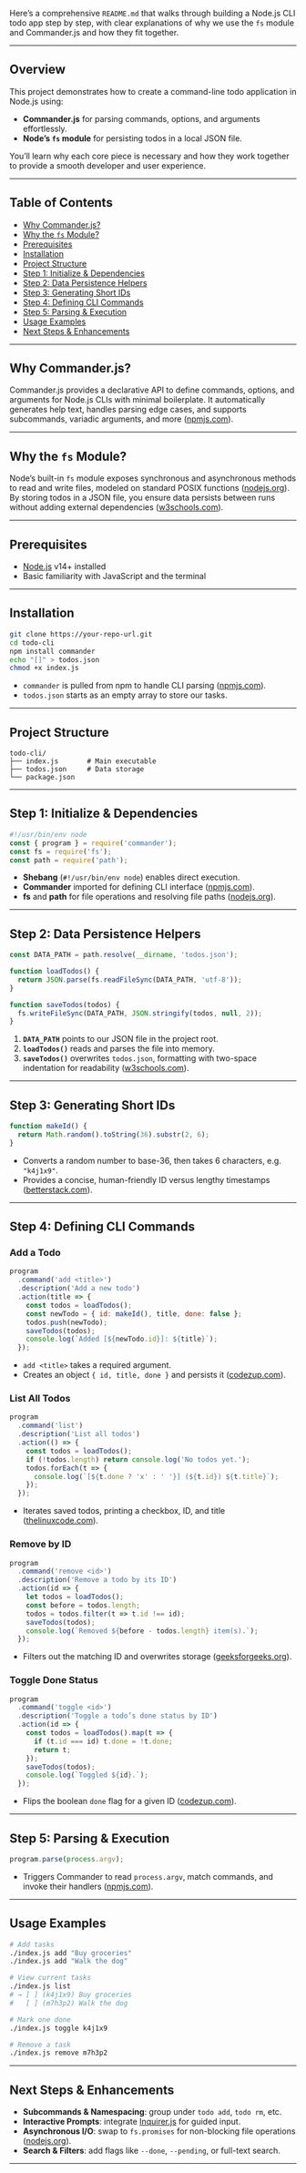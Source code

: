 Here’s a comprehensive `README.md` that walks through building a Node.js CLI todo app step by step, with clear explanations of why we use the `fs` module and Commander.js and how they fit together.

---

## Overview

This project demonstrates how to create a command-line todo application in Node.js using:

* **Commander.js** for parsing commands, options, and arguments effortlessly.
* **Node’s `fs` module** for persisting todos in a local JSON file.

You’ll learn why each core piece is necessary and how they work together to provide a smooth developer and user experience.

---

## Table of Contents

* [Why Commander.js?](#why-commanderjs)
* [Why the `fs` Module?](#why-the-fs-module)
* [Prerequisites](#prerequisites)
* [Installation](#installation)
* [Project Structure](#project-structure)
* [Step 1: Initialize & Dependencies](#step-1-initialize--dependencies)
* [Step 2: Data Persistence Helpers](#step-2-data-persistence-helpers)
* [Step 3: Generating Short IDs](#step-3-generating-short-ids)
* [Step 4: Defining CLI Commands](#step-4-defining-cli-commands)
* [Step 5: Parsing & Execution](#step-5-parsing--execution)
* [Usage Examples](#usage-examples)
* [Next Steps & Enhancements](#next-steps--enhancements)

---

## Why Commander.js?

Commander.js provides a declarative API to define commands, options, and arguments for Node.js CLIs with minimal boilerplate. It automatically generates help text, handles parsing edge cases, and supports subcommands, variadic arguments, and more ([npmjs.com][1]).

---

## Why the `fs` Module?

Node’s built-in `fs` module exposes synchronous and asynchronous methods to read and write files, modeled on standard POSIX functions ([nodejs.org][2]). By storing todos in a JSON file, you ensure data persists between runs without adding external dependencies ([w3schools.com][3]).

---

## Prerequisites

* [Node.js](https://nodejs.org/) v14+ installed
* Basic familiarity with JavaScript and the terminal

---

## Installation

```bash
git clone https://your-repo-url.git
cd todo-cli
npm install commander
echo "[]" > todos.json
chmod +x index.js
```

* `commander` is pulled from npm to handle CLI parsing ([npmjs.com][1]).
* `todos.json` starts as an empty array to store our tasks.

---

## Project Structure

```
todo-cli/
├── index.js       # Main executable
├── todos.json     # Data storage
└── package.json
```

---

## Step 1: Initialize & Dependencies

```js
#!/usr/bin/env node
const { program } = require('commander');
const fs = require('fs');
const path = require('path');
```

* **Shebang** (`#!/usr/bin/env node`) enables direct execution.
* **Commander** imported for defining CLI interface ([npmjs.com][1]).
* **fs** and **path** for file operations and resolving file paths ([nodejs.org][2]).

---

## Step 2: Data Persistence Helpers

```js
const DATA_PATH = path.resolve(__dirname, 'todos.json');

function loadTodos() {
  return JSON.parse(fs.readFileSync(DATA_PATH, 'utf-8'));
}

function saveTodos(todos) {
  fs.writeFileSync(DATA_PATH, JSON.stringify(todos, null, 2));
}
```

1. **`DATA_PATH`** points to our JSON file in the project root.
2. **`loadTodos()`** reads and parses the file into memory.
3. **`saveTodos()`** overwrites `todos.json`, formatting with two-space indentation for readability ([w3schools.com][3]).

---

## Step 3: Generating Short IDs

```js
function makeId() {
  return Math.random().toString(36).substr(2, 6);
}
```

* Converts a random number to base-36, then takes 6 characters, e.g. `"k4j1x9"`.
* Provides a concise, human-friendly ID versus lengthy timestamps ([betterstack.com][4]).

---

## Step 4: Defining CLI Commands

### Add a Todo

```js
program
  .command('add <title>')
  .description('Add a new todo')
  .action(title => {
    const todos = loadTodos();
    const newTodo = { id: makeId(), title, done: false };
    todos.push(newTodo);
    saveTodos(todos);
    console.log(`Added [${newTodo.id}]: ${title}`);
  });
```

* `add <title>` takes a required argument.
* Creates an object `{ id, title, done }` and persists it ([codezup.com][5]).

### List All Todos

```js
program
  .command('list')
  .description('List all todos')
  .action(() => {
    const todos = loadTodos();
    if (!todos.length) return console.log('No todos yet.');
    todos.forEach(t => {
      console.log(`[${t.done ? 'x' : ' '}] (${t.id}) ${t.title}`);
    });
  });
```

* Iterates saved todos, printing a checkbox, ID, and title ([thelinuxcode.com][6]).

### Remove by ID

```js
program
  .command('remove <id>')
  .description('Remove a todo by its ID')
  .action(id => {
    let todos = loadTodos();
    const before = todos.length;
    todos = todos.filter(t => t.id !== id);
    saveTodos(todos);
    console.log(`Removed ${before - todos.length} item(s).`);
  });
```

* Filters out the matching ID and overwrites storage ([geeksforgeeks.org][7]).

### Toggle Done Status

```js
program
  .command('toggle <id>')
  .description('Toggle a todo’s done status by ID')
  .action(id => {
    const todos = loadTodos().map(t => {
      if (t.id === id) t.done = !t.done;
      return t;
    });
    saveTodos(todos);
    console.log(`Toggled ${id}.`);
  });
```

* Flips the boolean `done` flag for a given ID ([codezup.com][5]).

---

## Step 5: Parsing & Execution

```js
program.parse(process.argv);
```

* Triggers Commander to read `process.argv`, match commands, and invoke their handlers ([npmjs.com][1]).

---

## Usage Examples

```bash
# Add tasks
./index.js add "Buy groceries"
./index.js add "Walk the dog"

# View current tasks
./index.js list
# → [ ] (k4j1x9) Buy groceries
#   [ ] (m7h3p2) Walk the dog

# Mark one done
./index.js toggle k4j1x9

# Remove a task
./index.js remove m7h3p2
```

---

## Next Steps & Enhancements

* **Subcommands & Namespacing**: group under `todo add`, `todo rm`, etc.
* **Interactive Prompts**: integrate [Inquirer.js](https://www.npmjs.com/package/inquirer) for guided input.
* **Asynchronous I/O**: swap to `fs.promises` for non-blocking file operations ([nodejs.org][8]).
* **Search & Filters**: add flags like `--done`, `--pending`, or full-text search.

---

[1]: https://www.npmjs.com/package/commander?utm_source=chatgpt.com "Commander.js - npm"
[2]: https://nodejs.org/api/fs.html?utm_source=chatgpt.com "File system | Node.js v24.3.0 Documentation"
[3]: https://www.w3schools.com/nodejs/nodejs_filesystem.asp?utm_source=chatgpt.com "Node.js File System Module - W3Schools"
[4]: https://betterstack.com/community/guides/scaling-nodejs/commander-explained/?utm_source=chatgpt.com "The Definitive Guide to Commander.js - Better Stack Community"
[5]: https://codezup.com/nodejs-cli-tool-commanderjs-guide/?utm_source=chatgpt.com "Expert Guide to Building Node.js CLI Tools with Commander.js"
[6]: https://thelinuxcode.com/writing-command-line-applications-in-node-js-with-commander-js/?utm_source=chatgpt.com "Writing Command-Line Applications in Node.js with Commander.js"
[7]: https://www.geeksforgeeks.org/node-js/how-to-use-the-fs-module-in-node/?utm_source=chatgpt.com "How to use the fs module in Node - GeeksforGeeks"
[8]: https://nodejs.org/en/learn/manipulating-files/writing-files-with-nodejs?utm_source=chatgpt.com "Writing files with Node.js"
